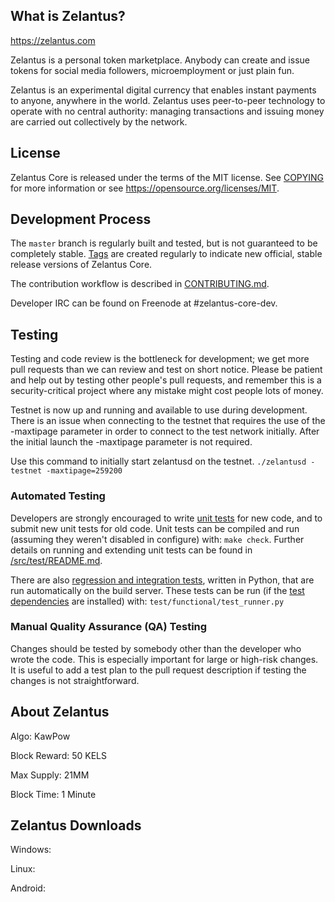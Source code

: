 What is Zelantus?
----------------

https://zelantus.com

Zelantus is a personal token marketplace. Anybody can create and issue tokens for social media followers, microemployment or just plain fun.


Zelantus is an experimental digital currency that enables instant payments to
anyone, anywhere in the world. Zelantus uses peer-to-peer technology to operate
with no central authority: managing transactions and issuing money are carried
out collectively by the network. 



License
-------

Zelantus Core is released under the terms of the MIT license. See [COPYING](COPYING) for more
information or see https://opensource.org/licenses/MIT.


Development Process
-------------------

The `master` branch is regularly built and tested, but is not guaranteed to be
completely stable. [Tags](https://github.com/ZelantusProject/Zelantus/tags) are created
regularly to indicate new official, stable release versions of Zelantus Core.

The contribution workflow is described in [CONTRIBUTING.md](CONTRIBUTING.md).

Developer IRC can be found on Freenode at #zelantus-core-dev.


Testing
-------

Testing and code review is the bottleneck for development; we get more pull
requests than we can review and test on short notice. Please be patient and help out by testing
other people's pull requests, and remember this is a security-critical project where any mistake might cost people
lots of money.

Testnet is now up and running and available to use during development. There is an issue when connecting to the testnet that requires the use of the -maxtipage parameter in order to connect to the test network initially. After the initial launch the -maxtipage parameter is not required.

Use this command to initially start zelantusd on the testnet. <code>./zelantusd -testnet -maxtipage=259200</code>


### Automated Testing

Developers are strongly encouraged to write [unit tests](src/test/README.md) for new code, and to
submit new unit tests for old code. Unit tests can be compiled and run
(assuming they weren't disabled in configure) with: `make check`. Further details on running
and extending unit tests can be found in [/src/test/README.md](/src/test/README.md).

There are also [regression and integration tests](/test), written
in Python, that are run automatically on the build server.
These tests can be run (if the [test dependencies](/test) are installed) with: `test/functional/test_runner.py`


### Manual Quality Assurance (QA) Testing

Changes should be tested by somebody other than the developer who wrote the
code. This is especially important for large or high-risk changes. It is useful
to add a test plan to the pull request description if testing the changes is
not straightforward.


About Zelantus
----------------

Algo: KawPow

Block Reward: 50 KELS

Max Supply: 21MM

Block Time: 1 Minute


Zelantus Downloads
----------------

Windows:

Linux:

Android:
